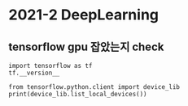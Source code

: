 # 2021-2 DeepLearning

## tensorflow gpu 잡았는지 check
```
import tensorflow as tf
tf.__version__
```
```
from tensorflow.python.client import device_lib
print(device_lib.list_local_devices())
```

